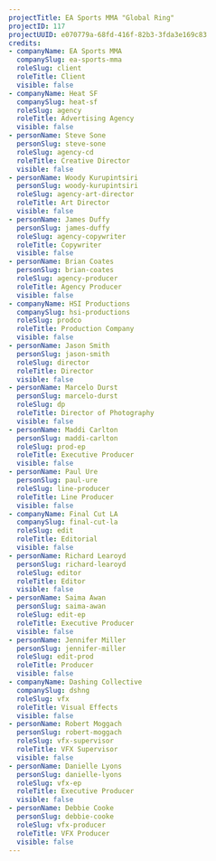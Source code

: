 ```yaml
---
projectTitle: EA Sports MMA "Global Ring"
projectID: 117
projectUUID: e070779a-68fd-416f-82b3-3fda3e169c83
credits:
- companyName: EA Sports MMA
  companySlug: ea-sports-mma
  roleSlug: client
  roleTitle: Client
  visible: false
- companyName: Heat SF
  companySlug: heat-sf
  roleSlug: agency
  roleTitle: Advertising Agency
  visible: false
- personName: Steve Sone
  personSlug: steve-sone
  roleSlug: agency-cd
  roleTitle: Creative Director
  visible: false
- personName: Woody Kurupintsiri
  personSlug: woody-kurupintsiri
  roleSlug: agency-art-director
  roleTitle: Art Director
  visible: false
- personName: James Duffy
  personSlug: james-duffy
  roleSlug: agency-copywriter
  roleTitle: Copywriter
  visible: false
- personName: Brian Coates
  personSlug: brian-coates
  roleSlug: agency-producer
  roleTitle: Agency Producer
  visible: false
- companyName: HSI Productions
  companySlug: hsi-productions
  roleSlug: prodco
  roleTitle: Production Company
  visible: false
- personName: Jason Smith
  personSlug: jason-smith
  roleSlug: director
  roleTitle: Director
  visible: false
- personName: Marcelo Durst
  personSlug: marcelo-durst
  roleSlug: dp
  roleTitle: Director of Photography
  visible: false
- personName: Maddi Carlton
  personSlug: maddi-carlton
  roleSlug: prod-ep
  roleTitle: Executive Producer
  visible: false
- personName: Paul Ure
  personSlug: paul-ure
  roleSlug: line-producer
  roleTitle: Line Producer
  visible: false
- companyName: Final Cut LA
  companySlug: final-cut-la
  roleSlug: edit
  roleTitle: Editorial
  visible: false
- personName: Richard Learoyd
  personSlug: richard-learoyd
  roleSlug: editor
  roleTitle: Editor
  visible: false
- personName: Saima Awan
  personSlug: saima-awan
  roleSlug: edit-ep
  roleTitle: Executive Producer
  visible: false
- personName: Jennifer Miller
  personSlug: jennifer-miller
  roleSlug: edit-prod
  roleTitle: Producer
  visible: false
- companyName: Dashing Collective
  companySlug: dshng
  roleSlug: vfx
  roleTitle: Visual Effects
  visible: false
- personName: Robert Moggach
  personSlug: robert-moggach
  roleSlug: vfx-supervisor
  roleTitle: VFX Supervisor
  visible: false
- personName: Danielle Lyons
  personSlug: danielle-lyons
  roleSlug: vfx-ep
  roleTitle: Executive Producer
  visible: false
- personName: Debbie Cooke
  personSlug: debbie-cooke
  roleSlug: vfx-producer
  roleTitle: VFX Producer
  visible: false
---
```

